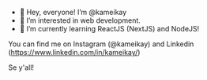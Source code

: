 - 👋 Hey, everyone! I’m @kameikay
- 👀 I’m interested in web development.
- 🌱 I’m currently learning ReactJS (NextJS) and NodeJS!

You can find me on Instagram (@kameikay) and Linkedin (https://www.linkedin.com/in/kameikay/)

Se y'all!

<!---
kameikay/kameikay is a ✨ special ✨ repository because its `README.md` (this file) appears on your GitHub profile.
You can click the Preview link to take a look at your changes.
--->
